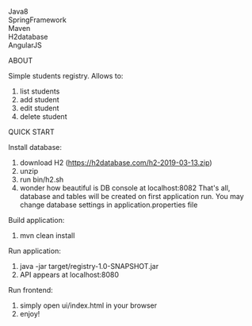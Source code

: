 Java8   
SpringFramework     
Maven   
H2database  
AngularJS   


ABOUT

Simple students registry. Allows to:
1. list students
2. add student
3. edit student
4. delete student


QUICK START

Install database:
1. download H2 (https://h2database.com/h2-2019-03-13.zip)
2. unzip
3. run bin/h2.sh
4. wonder how beautiful is DB console at localhost:8082 
That's all, database and tables will be created on first application run. 
You may change database settings in application.properties file 

Build application:
1. mvn clean install

Run application:
1. java -jar target/registry-1.0-SNAPSHOT.jar
2. API appears at localhost:8080

Run frontend:
1. simply open ui/index.html in your browser
2. enjoy!